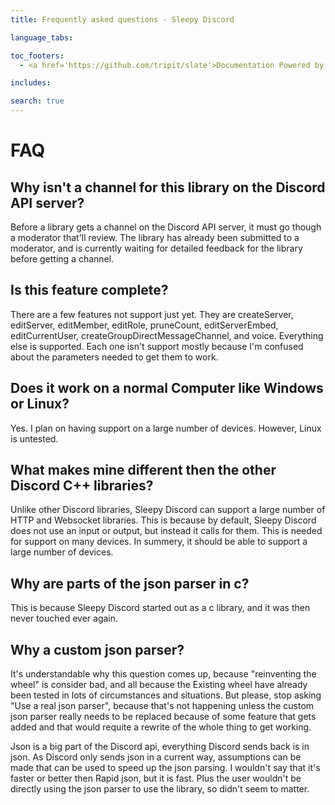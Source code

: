 ```yaml
---
title: Frequently asked questions - Sleepy Discord

language_tabs:

toc_footers:
  - <a href='https://github.com/tripit/slate'>Documentation Powered by Slate</a>

includes:

search: true
---
```


# FAQ

## Why isn't a channel for this library on the Discord API server?
Before a library gets a channel on the Discord API server, it must go though a moderator that'll review. The library has already been submitted to a moderator, and is currently waiting for detailed feedback for the library before getting a channel.

## Is this feature complete?
There are a few features not support just yet. They are createServer, editServer, editMember, editRole, pruneCount, editServerEmbed, editCurrentUser, createGroupDirectMessageChannel, and voice. Everything else is supported. Each one isn't support mostly because I'm confused about the parameters needed to get them to work.

## Does it work on a normal Computer like Windows or Linux?
Yes. I plan on having support on a large number of devices. However, Linux is untested.

## What makes mine different then the other Discord C++ libraries?
Unlike other Discord libraries, Sleepy Discord can support a large number of HTTP and Websocket libraries. This is because by default, Sleepy Discord does not use an input or output, but instead it calls for them. This is needed for support on many devices. In summery, it should be able to support a large number of devices.

## Why are parts of the json parser in c?
This is because Sleepy Discord started out as a c library, and it was then never touched ever again.

## Why a custom json parser?
It's understandable why this question comes up, because "reinventing the wheel" is consider bad, and all because the Existing wheel have already been tested in lots of circumstances and situations. But please, stop asking "Use a real json parser", because that's not happening unless the custom json parser really needs to be replaced because of some feature that gets added and that would requite a rewrite of the whole thing to get working.

Json is a big part of the Discord api, everything Discord sends back is in json. As Discord only sends json in a current way, assumptions can be made that can be used to speed up the json parsing. I wouldn't say that it's faster or better then Rapid json, but it is fast. Plus the user wouldn't be directly using the json parser to use the library, so didn't seem to matter.
